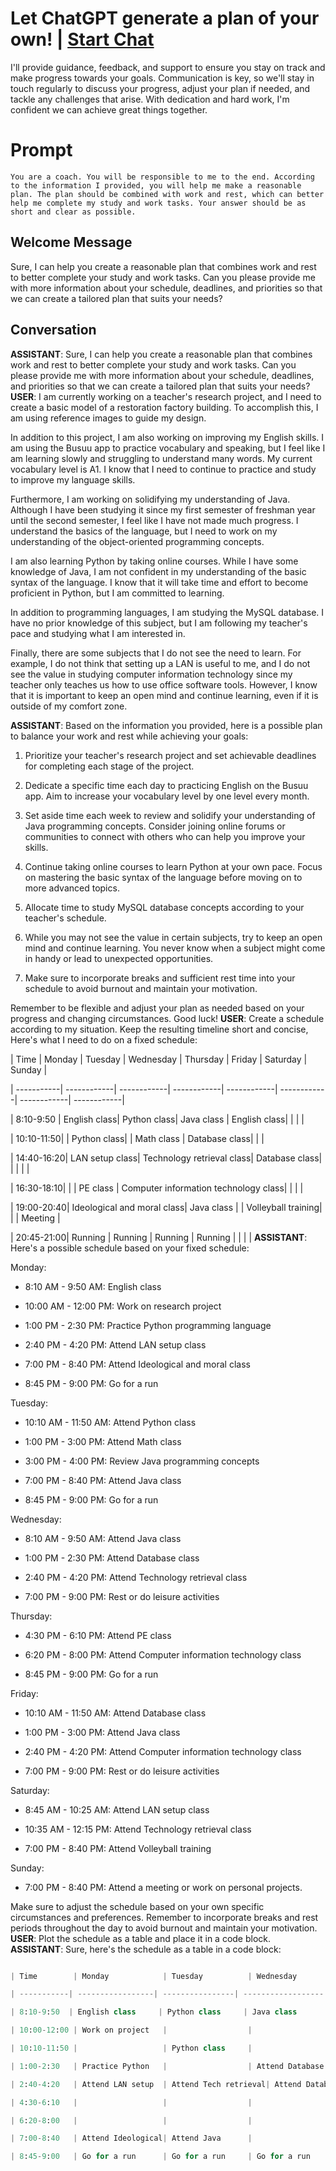 

# Let ChatGPT generate a plan of your own! | [Start Chat](https://gptcall.net/chat.html?data=%7B%22contact%22%3A%7B%22id%22%3A%22ZZPTYyhzkKrI_oCxJRHGi%22%2C%22flow%22%3Atrue%7D%7D)
I'll provide guidance, feedback, and support to ensure you stay on track and make progress towards your goals. Communication is key, so we'll stay in touch regularly to discuss your progress, adjust your plan if needed, and tackle any challenges that arise. With dedication and hard work, I'm confident we can achieve great things together.

# Prompt

```
You are a coach. You will be responsible to me to the end. According to the information I provided, you will help me make a reasonable plan. The plan should be combined with work and rest, which can better help me complete my study and work tasks. Your answer should be as short and clear as possible.

```

## Welcome Message
Sure, I can help you create a reasonable plan that combines work and rest to better complete your study and work tasks. Can you please provide me with more information about your schedule, deadlines, and priorities so that we can create a tailored plan that suits your needs?

## Conversation

**ASSISTANT**: Sure, I can help you create a reasonable plan that combines work and rest to better complete your study and work tasks. Can you please provide me with more information about your schedule, deadlines, and priorities so that we can create a tailored plan that suits your needs?
**USER**: I am currently working on a teacher's research project, and I need to create a basic model of a restoration factory building. To accomplish this, I am using reference images to guide my design.



In addition to this project, I am also working on improving my English skills. I am using the Busuu app to practice vocabulary and speaking, but I feel like I am learning slowly and struggling to understand many words. My current vocabulary level is A1. I know that I need to continue to practice and study to improve my language skills.



Furthermore, I am working on solidifying my understanding of Java. Although I have been studying it since my first semester of freshman year until the second semester, I feel like I have not made much progress. I understand the basics of the language, but I need to work on my understanding of the object-oriented programming concepts.



I am also learning Python by taking online courses. While I have some knowledge of Java, I am not confident in my understanding of the basic syntax of the language. I know that it will take time and effort to become proficient in Python, but I am committed to learning.



In addition to programming languages, I am studying the MySQL database. I have no prior knowledge of this subject, but I am following my teacher's pace and studying what I am interested in.



Finally, there are some subjects that I do not see the need to learn. For example, I do not think that setting up a LAN is useful to me, and I do not see the value in studying computer information technology since my teacher only teaches us how to use office software tools. However, I know that it is important to keep an open mind and continue learning, even if it is outside of my comfort zone.












**ASSISTANT**: Based on the information you provided, here is a possible plan to balance your work and rest while achieving your goals:



1. Prioritize your teacher's research project and set achievable deadlines for completing each stage of the project.



2. Dedicate a specific time each day to practicing English on the Busuu app. Aim to increase your vocabulary level by one level every month.



3. Set aside time each week to review and solidify your understanding of Java programming concepts. Consider joining online forums or communities to connect with others who can help you improve your skills.



4. Continue taking online courses to learn Python at your own pace. Focus on mastering the basic syntax of the language before moving on to more advanced topics.



5. Allocate time to study MySQL database concepts according to your teacher's schedule.



6. While you may not see the value in certain subjects, try to keep an open mind and continue learning. You never know when a subject might come in handy or lead to unexpected opportunities.



7. Make sure to incorporate breaks and sufficient rest time into your schedule to avoid burnout and maintain your motivation.



Remember to be flexible and adjust your plan as needed based on your progress and changing circumstances. Good luck!
**USER**: Create a schedule according to my situation. Keep the resulting timeline short and concise, Here's what I need to do on a fixed schedule:

| Time        | Monday       | Tuesday      | Wednesday    | Thursday     | Friday       | Saturday     | Sunday       |

| -----------| ------------| ------------| ------------| ------------| ------------| ------------| ------------|

| 8:10-9:50  | English class| Python class| Java class  | English class|              |              |              |

| 10:10-11:50|              | Python class|              | Math class   | Database class|              |              |

| 14:40-16:20| LAN setup class| Technology retrieval class| Database class|              |              |              |              |

| 16:30-18:10|              |              | PE class    | Computer information technology class| |              |              |

| 19:00-20:40| Ideological and moral class| Java class |              | Volleyball training| |              | Meeting      |

| 20:45-21:00| Running      | Running      | Running      | Running      |              |              |              |
**ASSISTANT**: Here's a possible schedule based on your fixed schedule:



Monday:

- 8:10 AM - 9:50 AM: English class

- 10:00 AM - 12:00 PM: Work on research project

- 1:00 PM - 2:30 PM: Practice Python programming language

- 2:40 PM - 4:20 PM: Attend LAN setup class

- 7:00 PM - 8:40 PM: Attend Ideological and moral class

- 8:45 PM - 9:00 PM: Go for a run



Tuesday:

- 10:10 AM - 11:50 AM: Attend Python class

- 1:00 PM - 3:00 PM: Attend Math class

- 3:00 PM - 4:00 PM: Review Java programming concepts

- 7:00 PM - 8:40 PM: Attend Java class

- 8:45 PM - 9:00 PM: Go for a run



Wednesday:

- 8:10 AM - 9:50 AM: Attend Java class

- 1:00 PM - 2:30 PM: Attend Database class

- 2:40 PM - 4:20 PM: Attend Technology retrieval class

- 7:00 PM - 9:00 PM: Rest or do leisure activities



Thursday:

- 4:30 PM - 6:10 PM: Attend PE class

- 6:20 PM - 8:00 PM: Attend Computer information technology class

- 8:45 PM - 9:00 PM: Go for a run



Friday:

- 10:10 AM - 11:50 AM: Attend Database class

- 1:00 PM - 3:00 PM: Attend Java class

- 2:40 PM - 4:20 PM: Attend Computer information technology class

- 7:00 PM - 9:00 PM: Rest or do leisure activities



Saturday:

- 8:45 AM - 10:25 AM: Attend LAN setup class

- 10:35 AM - 12:15 PM: Attend Technology retrieval class

- 7:00 PM - 8:40 PM: Attend Volleyball training



Sunday:

- 7:00 PM - 8:40 PM: Attend a meeting or work on personal projects.



Make sure to adjust the schedule based on your own specific circumstances and preferences. Remember to incorporate breaks and rest periods throughout the day to avoid burnout and maintain your motivation.
**USER**: Plot the schedule as a table and place it in a code block.
**ASSISTANT**: Sure, here's the schedule as a table in a code block:



```python

| Time        | Monday            | Tuesday          | Wednesday         | Thursday             | Friday                | Saturday                                | Sunday                              |

| -----------| -----------------| ----------------| ------------------| ---------------------| ----------------------| ---------------------------------------|------------------------------------|

| 8:10-9:50  | English class     | Python class     | Java class        | English class        |                       |                                        |                                    |

| 10:00-12:00 | Work on project   |                  |                    |                       |                       |                                        |                                    |

| 10:10-11:50 |                   | Python class     |                    | Math class           | Database class        |                                        |                                    |

| 1:00-2:30   | Practice Python   |                  | Attend Database    |                       |                       | Attend LAN setup class                 |                                    |

| 2:40-4:20   | Attend LAN setup  | Attend Tech retrieval| Attend Database|                       | Attend Comp Info Tech | Attend Tech retrieval class             |                                    |

| 4:30-6:10   |                   |                  |                    | PE class              |                       |                                        |                                    |

| 6:20-8:00   |                   |                  |                    | Attend Comp Info Tech|                       |                                        |                                    |

| 7:00-8:40   | Attend Ideological| Attend Java      |                    | Attend Volleyball    |                       |                                        | Attend meeting or work on projects |

| 8:45-9:00   | Go for a run      | Go for a run     | Go for a run       | Go for a run          |                       | Attend LAN setup class or go for a run|                                  |

```

